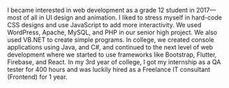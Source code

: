 I became interested in web development as a grade 12 student in 2017—most of all
in UI design and animation. I liked to stress myself in hard-code CSS designs and use
JavaScript to add more interactivity. We used WordPress, Apache, MySQL, and PHP
in our senior high project. We also used VB.NET to create simple programs. In
college, we created console applications using Java, and C#, and continued to the
next level of web development where we started to use frameworks like Bootstrap,
Flutter, Firebase, and React. In my 3rd year of college, I got my internship as a QA
tester for 400 hours and was luckily hired as a Freelance IT consultant (Frontend) for
1 year.

<!---
Jeruzael/Jeruzael is a ✨ special ✨ repository because its `README.md` (this file) appears on your GitHub profile.
You can click the Preview link to take a look at your changes.
--->
